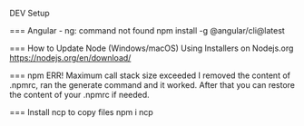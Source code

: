 DEV Setup

=== Angular - ng: command not found
npm install -g @angular/cli@latest

=== How to Update Node (Windows/macOS) Using Installers on Nodejs.org
https://nodejs.org/en/download/


=== npm ERR! Maximum call stack size exceeded
I removed the content of .npmrc, ran the generate command and it worked. After that you can restore the content of your .npmrc if needed.

=== Install ncp to copy files
npm i ncp